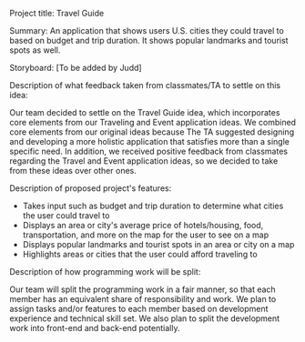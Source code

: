 Project title: Travel Guide

Summary: An application that shows users U.S. cities they could travel to based
on budget and trip duration. It shows popular landmarks and tourist spots as
well.

Storyboard:
[To be added by Judd]

Description of what feedback taken from classmates/TA to settle on this idea:

Our team decided to settle on the Travel Guide idea, which incorporates core
elements from our Traveling and Event application ideas. We combined core
elements from our original ideas because The TA suggested designing and
developing a more holistic application that satisfies more than a single
specific need. In addition, we received positive feedback from classmates
regarding the Travel and Event application ideas, so we decided to take from
these ideas over other ones.

Description of proposed project's features:
- Takes input such as budget and trip duration to determine what cities the
user could travel to
- Displays an area or city's average price of hotels/housing, food,
transportation, and more on the map for the user to see on a map
- Displays popular landmarks and tourist spots in an area or city on a map
- Highlights areas or cities that the user could afford traveling to

Description of how programming work will be split:

Our team will split the programming work in a fair manner, so that each
member has an equivalent share of responsibility and work. We plan to
assign tasks and/or features to each member based on development experience
and technical skill set. We also plan to split the development work into
front-end and back-end potentially.

